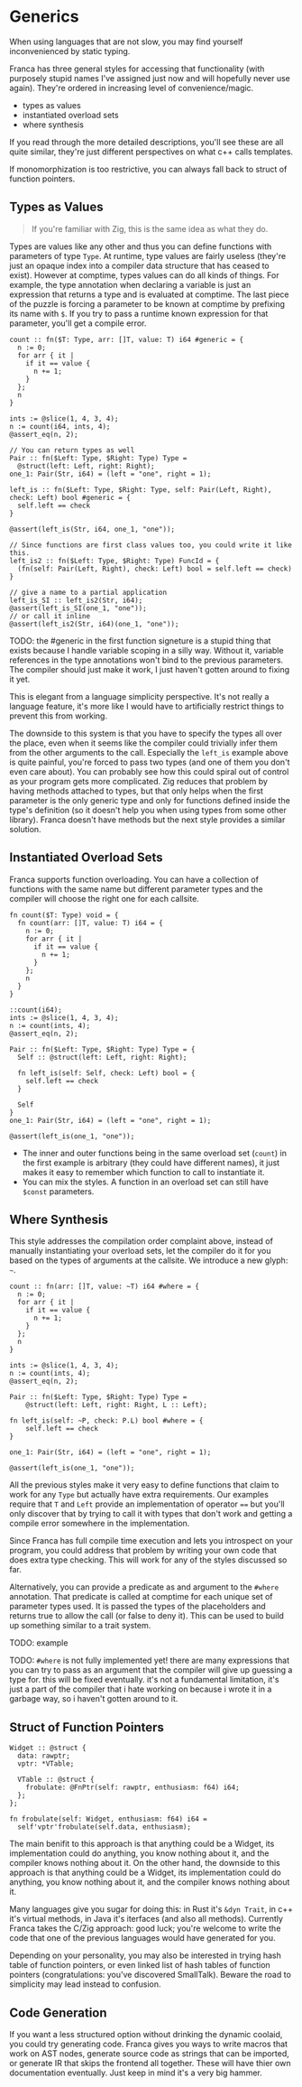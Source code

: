 # Generics

When using languages that are not slow, you may find yourself inconvenienced by static typing. 

Franca has three general styles for accessing that functionality 
(with purposely stupid names I've assigned just now and will hopefully never use again). 
They're ordered in increasing level of convenience/magic. 
- types as values
- instantiated overload sets
- where synthesis

If you read through the more detailed descriptions, you'll see these are all quite similar,
they're just different perspectives on what c++ calls templates. 

If monomorphization is too restrictive, you can always fall back to struct of function pointers. 

## Types as Values

> If you're familiar with Zig, this is the same idea as what they do. 

Types are values like any other and thus you can define functions with parameters of type `Type`. 
At runtime, type values are fairly useless (they're just an opaque index into a compiler data 
structure that has ceased to exist). However at comptime, types values can do all kinds of things. 
For example, the type annotation when declaring a variable is just an expression that returns 
a type and is evaluated at comptime. The last piece of the puzzle is forcing a parameter to 
be known at comptime by prefixing its name with `$`. If you try to pass a runtime known expression 
for that parameter, you'll get a compile error. 

```
count :: fn($T: Type, arr: []T, value: T) i64 #generic = {
  n := 0;
  for arr { it |
    if it == value {
      n += 1;
    }
  };
  n
}

ints := @slice(1, 4, 3, 4);
n := count(i64, ints, 4);
@assert_eq(n, 2);

// You can return types as well 
Pair :: fn($Left: Type, $Right: Type) Type = 
  @struct(left: Left, right: Right);
one_1: Pair(Str, i64) = (left = "one", right = 1);

left_is :: fn($Left: Type, $Right: Type, self: Pair(Left, Right), check: Left) bool #generic = {
  self.left == check
}

@assert(left_is(Str, i64, one_1, "one"));

// Since functions are first class values too, you could write it like this. 
left_is2 :: fn($Left: Type, $Right: Type) FuncId = {
  (fn(self: Pair(Left, Right), check: Left) bool = self.left == check)
}

// give a name to a partial application
left_is_SI :: left_is2(Str, i64);
@assert(left_is_SI(one_1, "one"));
// or call it inline
@assert(left_is2(Str, i64)(one_1, "one"));
```

TODO: the #generic in the first function signeture is a stupid thing that exists
because I handle variable scoping in a silly way. Without it, variable references in 
the type annotations won't bind to the previous parameters. The compiler should just 
make it work, I just haven't gotten around to fixing it yet. 

This is elegant from a language simplicity perspective. It's not really a language feature, 
it's more like I would have to artificially restrict things to prevent this from working. 

The downside to this system is that you have to specify the types all over the place, 
even when it seems like the compiler could trivially infer them from the other 
arguments to the call. Especially the `left_is` example above is quite painful, 
you're forced to pass two types (and one of them you don't even care about). 
You can probably see how this could spiral out of control as your program gets more complicated. 
Zig reduces that problem by having methods attached to types, but that only helps when
the first parameter is the only generic type and only for functions defined inside the type's 
definition (so it doesn't help you when using types from some other library). 
Franca doesn't have methods but the next style provides a similar solution. 

## Instantiated Overload Sets 

Franca supports function overloading. You can have a collection of functions with the same 
name but different parameter types and the compiler will choose the right one for 
each callsite. 

```
fn count($T: Type) void = {
  fn count(arr: []T, value: T) i64 = {
    n := 0;
    for arr { it |
      if it == value {
        n += 1;
      }
    };
    n
  }
}

::count(i64);
ints := @slice(1, 4, 3, 4);
n := count(ints, 4);
@assert_eq(n, 2);

Pair :: fn($Left: Type, $Right: Type) Type = {
  Self :: @struct(left: Left, right: Right);
  
  fn left_is(self: Self, check: Left) bool = {
    self.left == check
  }
  
  Self
}
one_1: Pair(Str, i64) = (left = "one", right = 1);

@assert(left_is(one_1, "one"));
```

- The inner and outer functions being in the same overload set (`count`) 
in the first example is arbitrary (they could have different names), it 
just makes it easy to remember which function to call to instantiate it. 
- You can mix the styles. A function in an overload set can still have `$const` parameters. 

## Where Synthesis

This style addresses the compilation order complaint above, 
instead of manually instantiating your overload sets, let the 
compiler do it for you based on the types of arguments at the callsite. 
We introduce a new glyph: `~`. 

```
count :: fn(arr: []T, value: ~T) i64 #where = {
  n := 0;
  for arr { it |
    if it == value {
      n += 1;
    }
  };
  n
}

ints := @slice(1, 4, 3, 4);
n := count(ints, 4);
@assert_eq(n, 2);

Pair :: fn($Left: Type, $Right: Type) Type = 
    @struct(left: Left, right: Right, L :: Left);
  
fn left_is(self: ~P, check: P.L) bool #where = {
    self.left == check
}

one_1: Pair(Str, i64) = (left = "one", right = 1);

@assert(left_is(one_1, "one"));
```

All the previous styles make it very easy to define functions that claim to 
work for any `Type` but actually have extra requirements. Our examples 
require that `T` and `Left` provide an implementation of operator `==` 
but you'll only discover that by trying to call it with types that don't 
work and getting a compile error somewhere in the implementation. 

Since Franca has full compile time execution and lets you introspect on your program, 
you could address that problem by writing your own code that does extra type checking. 
This will work for any of the styles discussed so far. 

Alternatively, you can provide a predicate as and argument to the `#where` annotation.
That predicate is called at comptime for each unique set of parameter types used. 
It is passed the types of the placeholders and returns true to allow the call (or false to deny it). 
This can be used to build up something similar to a trait system. 

TODO: example

TODO: `#where` is not fully implemented yet! there are many expressions 
that you can try to pass as an argument that the compiler will 
give up guessing a type for. this will be fixed eventually. 
it's not a fundamental limitation, it's just a part of the compiler 
that i hate working on because i wrote it in a garbage way, so i haven't 
gotten around to it. 

## Struct of Function Pointers

```
Widget :: @struct {
  data: rawptr;
  vptr: *VTable;
  
  VTable :: @struct {
    frobulate: @FnPtr(self: rawptr, enthusiasm: f64) i64;
  };
};

fn frobulate(self: Widget, enthusiasm: f64) i64 = 
  self'vptr'frobulate(self.data, enthusiasm);
```

The main benifit to this approach is that anything could be a Widget, 
its implementation could do anything, you know nothing about it,
and the compiler knows nothing about it. On the other hand, the downside to
this approach is that anything could be a Widget, its implementation could 
do anything, you know nothing about it, and the compiler knows nothing about it.

Many languages give you sugar for doing this:
in Rust it's `&dyn Trait`, in c++ it's virtual methods, 
in Java it's iterfaces (and also all methods). Currently 
Franca takes the C/Zig approach: good luck; you're welcome 
to write the code that one of the previous languages would have
generated for you. 

Depending on your personality, you may also be interested in trying 
hash table of function pointers, or even linked list of hash tables
of function pointers (congratulations: you've discovered SmallTalk). 
Beware the road to simplicity may lead instead to confusion. 

## Code Generation

If you want a less structured option without drinking the dynamic coolaid, 
you could try generating code. Franca gives you ways to write macros that 
work on AST nodes, generate source code as strings that can be imported, 
or generate IR that skips the frontend all together. These will have thier 
own documentation eventually. Just keep in mind it's a very big hammer. 
